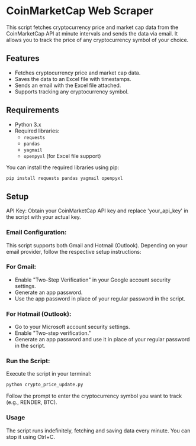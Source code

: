 # CoinMarketCap Web Scraper

This script fetches cryptocurrency price and market cap data from the CoinMarketCap API at minute intervals and sends the data via email. It allows you to track the price of any cryptocurrency symbol of your choice.

## Features
- Fetches cryptocurrency price and market cap data.
- Saves the data to an Excel file with timestamps.
- Sends an email with the Excel file attached.
- Supports tracking any cryptocurrency symbol.

## Requirements
- Python 3.x
- Required libraries:
  - `requests`
  - `pandas`
  - `yagmail`
  - `openpyxl` (for Excel file support)

You can install the required libraries using pip:

```bash
pip install requests pandas yagmail openpyxl
```

## Setup
API Key: Obtain your CoinMarketCap API key and replace 'your_api_key' in the script with your actual key.

### Email Configuration:

This script supports both Gmail and Hotmail (Outlook). Depending on your email provider, follow the respective setup instructions:

### For Gmail:
- Enable "Two-Step Verification" in your Google account security settings.
- Generate an app password.
- Use the app password in place of your regular password in the script.

### For Hotmail (Outlook):
- Go to your Microsoft account security settings.
- Enable "Two-step verification."
- Generate an app password and use it in place of your regular password in the script.

### Run the Script: 

Execute the script in your terminal:

```bash
python crypto_price_update.py
```

Follow the prompt to enter the cryptocurrency symbol you want to track (e.g., RENDER, BTC).

### Usage
The script runs indefinitely, fetching and saving data every minute. You can stop it using Ctrl+C.
